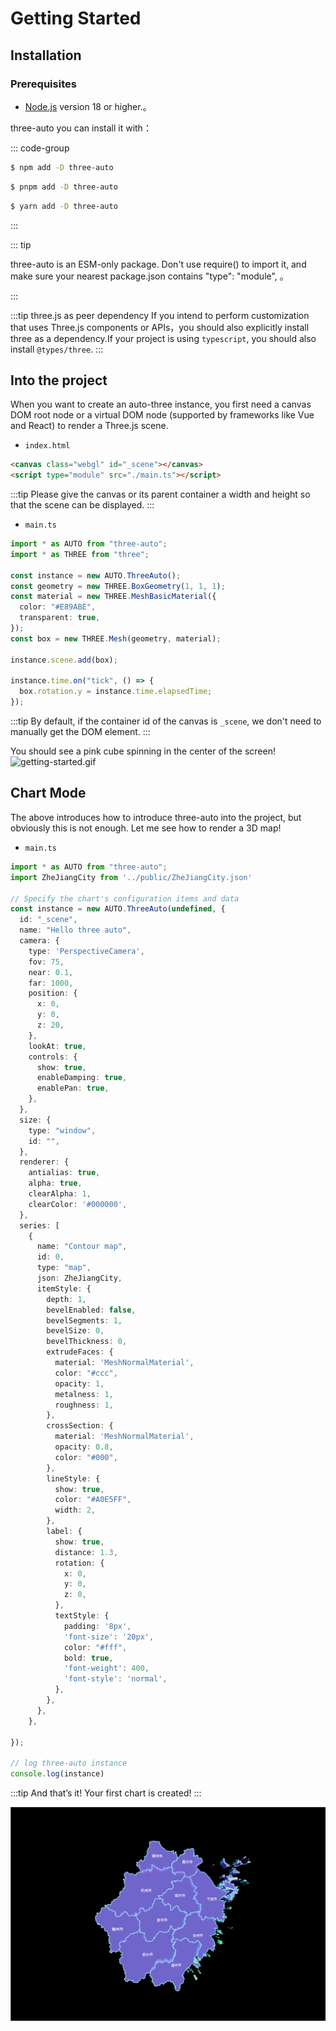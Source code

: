 # Getting Started 

## Installation 

### Prerequisites 

- [Node.js](https://nodejs.org/) version 18 or higher.。

three-auto you can install it with：

::: code-group

```sh [npm]
$ npm add -D three-auto
```

```sh [pnpm]
$ pnpm add -D three-auto
```

```sh [yarn]
$ yarn add -D three-auto
```


:::

::: tip 

three-auto is an ESM-only package. Don't use require() to import it, and make sure your nearest package.json contains "type": "module", 。

:::

:::tip three.js as peer dependency
If you intend to perform customization that uses Three.js components or APIs，you should also explicitly install three as a dependency.If your project is using `typescript`, you should also install `@types/three`.
:::

## Into the project

When you want to create an auto-three instance, you first need a canvas DOM root node or a virtual DOM node (supported by frameworks like Vue and React) to render a Three.js scene.


- `index.html`
```html {10,12}
<canvas class="webgl" id="_scene"></canvas>
<script type="module" src="./main.ts"></script>  
```


:::tip
Please give the canvas or its parent container a width and height so that the scene can be displayed.
:::

- `main.ts`
```ts
import * as AUTO from "three-auto";
import * as THREE from "three";

const instance = new AUTO.ThreeAuto();
const geometry = new THREE.BoxGeometry(1, 1, 1);
const material = new THREE.MeshBasicMaterial({
  color: "#E89ABE",
  transparent: true,
});
const box = new THREE.Mesh(geometry, material);

instance.scene.add(box);

instance.time.on("tick", () => {
  box.rotation.y = instance.time.elapsedTime;
});

```

:::tip
By default, if the container id of the canvas is `_scene`, we don't need to manually get the DOM element.
:::


You should see a pink cube spinning in the center of the screen!
![getting-started.gif](https://github.com/user-attachments/assets/cb5fb291-a50f-4fdd-8a70-b0b2e47473ba)

## Chart Mode
The above introduces how to introduce three-auto into the project, but obviously this is not enough. Let me see how to render a 3D map!

- `main.ts`
```ts
import * as AUTO from "three-auto";
import ZheJiangCity from '../public/ZheJiangCity.json'

// Specify the chart's configuration items and data
const instance = new AUTO.ThreeAuto(undefined, {
  id: "_scene",
  name: "Hello three auto",
  camera: {
    type: 'PerspectiveCamera',
    fov: 75,
    near: 0.1,
    far: 1000,
    position: {
      x: 0,
      y: 0,
      z: 20,
    },
    lookAt: true,
    controls: {
      show: true,
      enableDamping: true,
      enablePan: true,
    },
  },
  size: {
    type: "window",
    id: "",
  },
  renderer: {
    antialias: true,
    alpha: true,
    clearAlpha: 1,
    clearColor: '#000000',
  },
  series: [
    {
      name: "Contour map",
      id: 0,
      type: "map",
      json: ZheJiangCity,
      itemStyle: {
        depth: 1,
        bevelEnabled: false,
        bevelSegments: 1,
        bevelSize: 0,
        bevelThickness: 0,
        extrudeFaces: {
          material: 'MeshNormalMaterial',
          color: "#ccc",
          opacity: 1,
          metalness: 1,
          roughness: 1,
        },
        crossSection: {
          material: 'MeshNormalMaterial',
          opacity: 0.8,
          color: "#000",
        },
        lineStyle: {
          show: true,
          color: "#A0E5FF",
          width: 2,
        },
        label: {
          show: true,
          distance: 1.3,
          rotation: {
            x: 0,
            y: 0,
            z: 0,
          },
          textStyle: {
            padding: '8px',
            'font-size': '20px',
            color: "#fff",
            bold: true,
            'font-weight': 400,
            'font-style': 'normal',
          },
        },
      },
    },
  
});

// log three-auto instance
console.log(instance)

```

:::tip
And that’s it! Your first chart is created!
:::

![map3D](../../public/map3D.png)